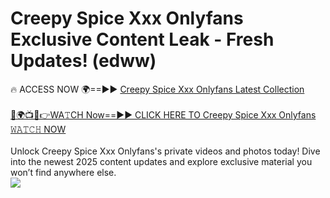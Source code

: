 # Creepy Spice Xxx Onlyfans Exclusive Content Leak - Fresh Updates! (edww)

🔥 ACCESS NOW 🌍==►► <a href="https://tinyurl.com/kvy9nzfs" rel="nofollow">Creepy Spice Xxx Onlyfans Latest Collection</a>
<br><br>
[🔴🌍📺📱👉WA𝚃CH Now==►► CLICK HERE TO Creepy Spice Xxx Onlyfans 𝚆𝙰𝚃𝙲𝙷 NOW](https://tinyurl.com/kvy9nzfs)
<br><br>
Unlock Creepy Spice Xxx Onlyfans's private videos and photos today! Dive into the newest 2025 content updates and explore exclusive material you won’t find anywhere else.
<br>
<a href="https://tinyurl.com/kvy9nzfs" rel="nofollow" data-target="animated-image.originalLink"><img src="https://camo.githubusercontent.com/8a4f000d20f83aca3bf7ec5f350d767afa0574a8a352519fd8cfa583a6f93a33/68747470733a2f2f692e696d6775722e636f6d2f644a486b345a712e676966" data-canonical-src="https://i.imgur.com/dJHk4Zq.gif" style="max-width: 100%; display: inline-block;" data-target="animated-image.originalImage"></a>
<br>
